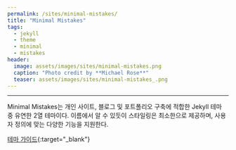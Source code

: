 ```yaml
---
permalink: /sites/minimal-mistakes/
title: "Minimal Mistakes"
tags:
  - jekyll
  - theme
  - minimal
  - mistakes
header:
  image: assets/images/sites/minimal-mistakes.png
  caption: "Photo credit by **Michael Rose**"
  teaser: assets/images/sites/minimal-mistakes_.png
---
```

---
Minimal Mistakes는 개인 사이트, 블로그 및 포트폴리오 구축에 적합한 Jekyll 테마 중 유연한 2열 테마이다.
이름에서 알 수 있듯이 스타일링은 최소한으로 제공하며, 사용자 정의에 맞는 다양한 기능을 지원한다.

[테마 가이드](https://mmistakes.github.io/minimal-mistakes/docs/quick-start-guide/){:target="_blank"}
